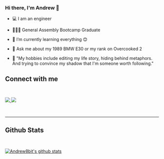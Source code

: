### Hi there, I'm Andrew 👋


- 💻 I am an engineer
- 👨🏽‍🎓 General Assembly Bootcamp Graduate
- 🌱 I’m currently learning everything 😊
- 💬 Ask me about my 1989 BMW E30 or my rank on Overcooked 2

- 🧐 "My hobbies include editing my life story, hiding behind metaphors. And trying to convince my shadow that I'm someone worth following." 


## Connect with me
<br>

<a href="https://www.linkedin.com/in/andrewbith/"><img src="https://img.shields.io/badge/LinkedIn-0077B5?style=for-the-badge&logo=linkedin&logoColor=white"/> </a>
<a href="mailto:andrewbith@gmail.com"><img src="https://img.shields.io/badge/Gmail-D14836?style=for-the-badge&logo=gmail&logoColor=white"/></a>
                                                                                                                                         
<br>    
                                                                                                                                         
-----
                                                                                                                                         
## Github Stats

<br>

[![Andrew8bit's github stats](https://github-readme-stats.vercel.app/api?username=andrew8bit&show_icons=true&theme=dark)](https://github.com/andrew8bit/github-readme-stats)

<br>
